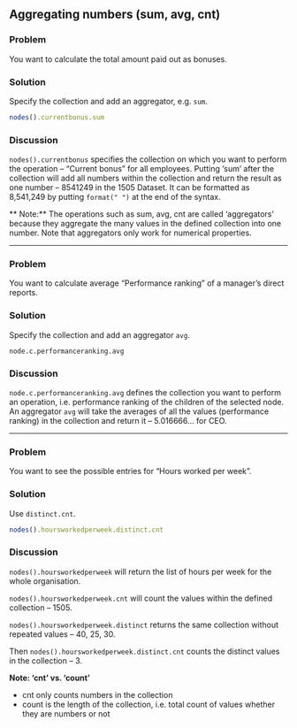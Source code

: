 ## Aggregating numbers (sum, avg, cnt)
### Problem
You want to calculate the total amount paid out as bonuses.

### Solution
Specify the collection and add an aggregator, e.g. `sum`.

```javascript
nodes().currentbonus.sum
```

### Discussion
```nodes().currentbonus``` specifies the collection on which you want to perform the operation – “Current bonus” for all employees.
Putting ‘sum’ after the collection will add all numbers within the collection and return the result as one number – 8541249 in the 1505 Dataset.
It can be formatted as 8,541,249 by putting `format(" ")` at the end of the syntax.

** Note:** The operations such as sum, avg, cnt are called ‘aggregators’ because they aggregate the many values in the defined collection into one number. Note that aggregators only work for numerical properties. 


- - -


### Problem
You want to calculate average “Performance ranking” of a manager’s direct reports.

### Solution
Specify the collection and add an aggregator `avg`.

```
node.c.performanceranking.avg
```

### Discussion
`node.c.performanceranking.avg` defines the collection you want to perform an operation, i.e. performance ranking of the children of the selected node.
An aggregator `avg` will take the averages of all the values (performance ranking) in the collection and return it – 5.016666… for CEO.

- - -

### Problem
You want to see the possible entries for “Hours worked per week”.

### Solution
Use `distinct.cnt`.

```javascript
nodes().hoursworkedperweek.distinct.cnt
```


### Discussion
```nodes().hoursworkedperweek``` will return the list of hours per week for the whole organisation.

```nodes().hoursworkedperweek.cnt``` will count the values within the defined collection – 1505.

```nodes().hoursworkedperweek.distinct``` returns the same collection without repeated values – 40, 25, 30.

Then ```nodes().hoursworkedperweek.distinct.cnt``` counts the distinct values in the collection – 3. 

**Note: ‘cnt’ vs. ‘count’**
* cnt only counts numbers in the collection 
* count is the length of the collection, i.e. total count of values whether they are numbers or not